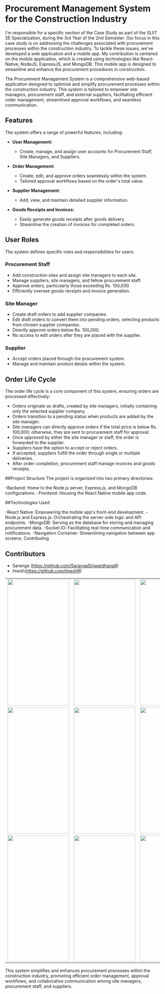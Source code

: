 # Procurement Management System for the Construction Industry

I'm responsible for a specific section of the Case Study as part of the SLIIT SE Specialization, during the 3rd Year of the 2nd Semester. Our focus in this case study is on addressing the challenges associated with procurement processes within the construction industry. To tackle these issues, we've developed a web application and a mobile app. My contribution is centered on the mobile application, which is created using technologies like React-Native, NodeJS, ExpressJS, and MongoDB. This mobile app is designed to streamline and enhance the procurement procedures in construction.

The Procurement Management System is a comprehensive web-based application designed to optimize and simplify procurement processes within the construction industry. This system is tailored to empower site managers, procurement staff, and external suppliers, facilitating efficient order management, streamlined approval workflows, and seamless communication.

## Features

The system offers a range of powerful features, including:

- **User Management:**
  - Create, manage, and assign user accounts for Procurement Staff, Site Managers, and Suppliers.

- **Order Management:**
  - Create, edit, and approve orders seamlessly within the system.
  - Tailored approval workflows based on the order's total value.

- **Supplier Management:**
  - Add, view, and maintain detailed supplier information.

- **Goods Receipts and Invoices:**
  - Easily generate goods receipts after goods delivery.
  - Streamline the creation of invoices for completed orders.

## User Roles

The system defines specific roles and responsibilities for users:

### Procurement Staff

- Add construction sites and assign site managers to each site.
- Manage suppliers, site managers, and fellow procurement staff.
- Approve orders, particularly those exceeding Rs. 100,000.
- Efficiently oversee goods receipts and invoice generation.

### Site Manager

- Create draft orders to add supplier companies.
- Edit draft orders to convert them into pending orders, selecting products from chosen supplier companies.
- Directly approve orders below Rs. 100,000.
- No access to edit orders after they are placed with the supplier.

### Supplier

- Accept orders placed through the procurement system.
- Manage and maintain product details within the system.

## Order Life Cycle

The order life cycle is a core component of this system, ensuring orders are processed effectively:

- Orders originate as drafts, created by site managers, initially containing only the selected supplier company.
- Orders transition to a pending status when products are added by the site manager.
- Site managers can directly approve orders if the total price is below Rs. 100,000; otherwise, they are sent to procurement staff for approval.
- Once approved by either the site manager or staff, the order is forwarded to the supplier.
- Suppliers have the option to accept or reject orders.
- If accepted, suppliers fulfill the order through single or multiple deliveries.
- After order completion, procurement staff manage invoices and goods receipts.


##Project Structure
The project is organized into two primary directories:

-Backend: Home to the Node.js server, Express.js, and MongoDB configurations.
-Frontend: Housing the React Native mobile app code.

##Technologies Used

-React Native: Empowering the mobile app's front-end development.
-Node.js and Express.js: Orchestrating the server-side logic and API endpoints.
-MongoDB: Serving as the database for storing and managing procurement data.
-Socket.IO: Facilitating real-time communication and notifications.
-Navigation Container: Streamlining navigation between app screens.
Contributing
## Contributors

- Saranga (https://github.com/SarangaSiriwardhana9) 
- Imesh(https://github.com/ImeshR) 

<table>
  <tr>
    <td align="center"><img src="https://github.com/SarangaSiriwardhana9/-Procurement-for-Construction-Industry-/assets/99233703/5311b73e-202a-4bcf-9625-74b5f02dedba" width="200" height="410"></td>
    <td align="center"><img src="https://github.com/SarangaSiriwardhana9/-Procurement-for-Construction-Industry-/assets/99233703/911797d3-273d-445e-8b28-cbad07c7af7e"width="200" height="410"></td>
    <td align="center"><img src="https://github.com/SarangaSiriwardhana9/-Procurement-for-Construction-Industry-/assets/99233703/37887476-a7f7-434d-8e47-8cac7437ece5" width="200" height="410"></td>
  </tr>
  <tr>
    <td align="center"><img src="https://github.com/SarangaSiriwardhana9/-Procurement-for-Construction-Industry-/assets/99233703/7aabe37a-46a9-4496-b79f-0328931281cc" width="200" height="410"></td>
    <td align="center"><img src="https://github.com/SarangaSiriwardhana9/-Procurement-for-Construction-Industry-/assets/99233703/0473755d-4a90-43af-93a3-98468a553d2e" width="200" height="410"></td>
    <td align="center"><img src="https://github.com/SarangaSiriwardhana9/-Procurement-for-Construction-Industry-/assets/99233703/6826229c-ea62-49b2-9b3e-e2aad842626b" width="200" height="410"></td>
  </tr>
  <tr>
    <td align="center"><img src="https://github.com/SarangaSiriwardhana9/-Procurement-for-Construction-Industry-/assets/99233703/4a862010-4298-4ee0-8f9c-262201c681fa" width="200" height="410"></td>
    <td align="center"><img src="https://github.com/SarangaSiriwardhana9/-Procurement-for-Construction-Industry-/assets/99233703/9c2b19bc-9d9f-4f82-8a19-eed5d9f38727" width="200" height="410"></td>
    <td align="center"><img src="https://github.com/SarangaSiriwardhana9/-Procurement-for-Construction-Industry-/assets/99233703/5da3564f-e14f-4592-81b1-a5ddb96464f9" width="200" height="410"></td>
  </tr>
</table>







This system simplifies and enhances procurement processes within the construction industry, promoting efficient order management, approval workflows, and collaborative communication among site managers, procurement staff, and suppliers.
